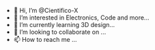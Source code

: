 - 👋 Hi, I’m @Cientifico-X
- 👀 I’m interested in Electronics, Code and more...
- 🌱 I’m currently learning 3D design...
- 💞️ I’m looking to collaborate on ...
- 📫 How to reach me ...

<!---
Cientifico-X/Cientifico-X is a ✨ special ✨ repository because its `README.md` (this file) appears on your GitHub profile.
You can click the Preview link to take a look at your changes.
--->
